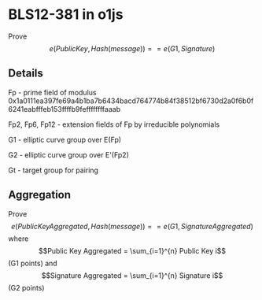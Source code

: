 # BLS12-381 in o1js

Prove $$e(Public Key, Hash(message)) == e(G1, Signature)$$

## Details

Fp - prime field of modulus 0x1a0111ea397fe69a4b1ba7b6434bacd764774b84f38512bf6730d2a0f6b0f6241eabfffeb153ffffb9feffffffffaaab

Fp2, Fp6, Fp12 - extension fields of Fp by irreducible polynomials

G1 - elliptic curve group over E(Fp)

G2 - elliptic curve group over E'(Fp2)

Gt - target group for pairing

## Aggregation

Prove $$e(Public Key Aggregated, Hash(message)) == e(G1, Signature Aggregated)$$ where $$Public Key Aggregated = \sum_{i=1}^{n} Public Key i$$ (G1 points) and $$Signature Aggregated = \sum_{i=1}^{n} Signature i$$ (G2 points)
